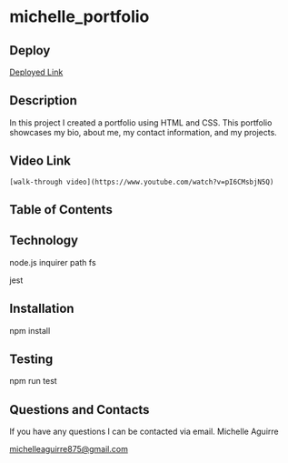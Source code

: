 # michelle_portfolio

## Deploy

[Deployed Link](https://michelle-aguirre.github.io/employee-tracker-app/)

## Description

In this project I created a portfolio using HTML and CSS. This portfolio showcases my bio, about me, my contact information, and my projects.

## Video Link

	[walk-through video](https://www.youtube.com/watch?v=pI6CMsbjN5Q)

## Table of Contents

## Technology

node.js
    inquirer
    path
    fs

jest

## Installation

npm install


## Testing

npm run test

## Questions and Contacts

If you have any questions I can be contacted via email. 
Michelle Aguirre

[michelleaguirre875@gmail.com](mailto:michelleaguirre875@gmail.com)
